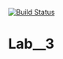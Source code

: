 [![Build Status](https://travis-ci.org/IvanPaseka37/Lab__3.svg?branch=main)](https://travis-ci.org/IvanPaseka37/Lab__3)
# Lab__3
